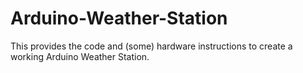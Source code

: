 # Arduino-Weather-Station
This provides the code and (some) hardware instructions to create a working Arduino Weather Station.
